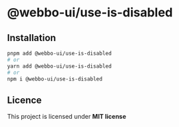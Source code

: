 # @webbo-ui/use-is-disabled



## Installation

```bash
pnpm add @webbo-ui/use-is-disabled
# or
yarn add @webbo-ui/use-is-disabled
# or
npm i @webbo-ui/use-is-disabled
```

## Licence

This project is licensed under **MIT license**
